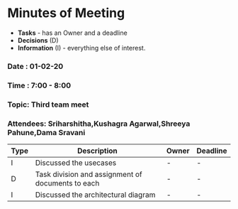# Minutes of Meeting

* **Tasks** - has an Owner and a deadline
* **Decisions** (D)
* **Information** (I) - everything else of interest.
 
### Date : 01-02-20
### Time : 7:00 - 8:00
### Topic: Third team meet
### Attendees: Sriharshitha,Kushagra Agarwal,Shreeya Pahune,Dama Sravani

Type | Description                                               | Owner | Deadline
---- | ----------------------------------------------------------|-------|--------------------------
I    | Discussed the usecases                                    |   -   |           -
D    | Task division and assignment of documents to each         |   -   |           -
I    | Discussed the architectural diagram                       |   -   |           -
